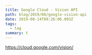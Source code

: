 ```yaml
---
title: Google Cloud - Vision API
path: blog/2019/08/google-vision-api
date: 2019-08-14T09:26:06.093Z
tags:
  - tag
summary: t
---
```

https://cloud.google.com/vision/

